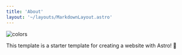 ```yaml
---
title: 'About'
layout: '~/layouts/MarkdownLayout.astro'
---
```


![colors](/assets/hero.jpg)

This template is a starter template for creating a website with Astro! 🚀
